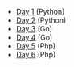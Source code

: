 - [Day 1](day1) (Python)
- [Day 2](day2) (Python)
- [Day 3](day3) (Go)
- [Day 4](day4) (Go)
- [Day 5](day5) (Php)
- [Day 6](day6) (Php)